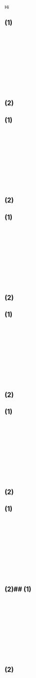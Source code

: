 Hi

## (1)
<br/>
<br/>
<br/>
<br/>
<br/>
<br/>
<br/>
<br/>
<br/>
<br/>
<br/>

## (2)
## (1)
<br/>
<br/>
<br/>
<br/>
<br/>
<br/>
<br/>
<br/>
<br/>
<br/>
<br/>

## (2)
## (1)
<br/>
<br/>
<br/>
<br/>
<br/>
<br/>
<br/>
<br/>
<br/>
<br/>
<br/>

## (2)
## (1)
<br/>
<br/>
<br/>
<br/>
<br/>
<br/>
<br/>
<br/>
<br/>
<br/>
<br/>

## (2)
## (1)
<br/>
<br/>
<br/>
<br/>
<br/>
<br/>
<br/>
<br/>
<br/>
<br/>
<br/>

## (2)
## (1)
<br/>
<br/>
<br/>
<br/>
<br/>
<br/>
<br/>
<br/>
<br/>
<br/>
<br/>

## (2)## (1)
<br/>
<br/>
<br/>
<br/>
<br/>
<br/>
<br/>
<br/>
<br/>
<br/>
<br/>

## (2)
